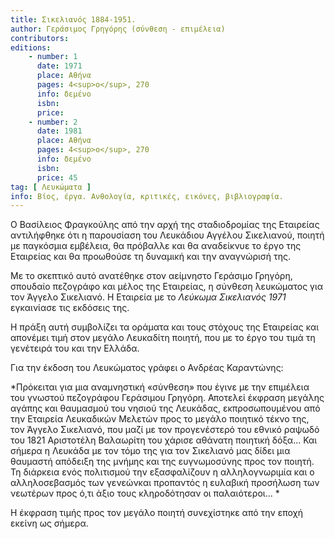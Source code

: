 ```yaml
---
title: Σικελιανός 1884-1951.
author: Γεράσιμος Γρηγόρης (σύνθεση - επιμέλεια)
contributors: 
editions: 
    - number: 1
      date: 1971
      place: Αθήνα
      pages: 4<sup>ο</sup>, 270
      info: δεμένο
      isbn: 
      price: 
    - number: 2
      date: 1981
      place: Αθήνα
      pages: 4<sup>ο</sup>, 270
      info: δεμένο
      isbn: 
      price: 45
tag: [ Λευκώματα ]
info: Βίος, έργα. Ανθολογία, κριτικές, εικόνες, βιβλιογραφία.
---
```


Ο Βασίλειος Φραγκούλης από την αρχή της σταδιοδρομίας της Εταιρείας αντιλήφθηκε ότι η παρουσίαση του Λευκάδιου Αγγέλου Σικελιανού, ποιητή με παγκόσμια εμβέλεια, θα πρόβαλλε και θα αναδείκνυε το έργο της Εταιρείας και θα προωθούσε τη δυναμική και την αναγνώρισή της.

Με το σκεπτικό αυτό ανατέθηκε στον αείμνηστο Γεράσιμο Γρηγόρη, σπουδαίο πεζογράφο και μέλος της Εταιρείας, η σύνθεση λευκώματος για τον Άγγελο Σικελιανό. Η Εταιρεία με το *Λεύκωμα Σικελιανός 1971* εγκαινίασε τις εκδόσεις της.

Η πράξη αυτή συμβολίζει τα οράματα και τους στόχους της Εταιρείας και απονέμει τιμή στον μεγάλο Λευκαδίτη ποιητή, που με το έργο του τιμά τη γενέτειρά του και την Ελλάδα.

Για την έκδοση του Λευκώματος γράφει ο Ανδρέας Καραντώνης:

*Πρόκειται για μια αναμνηστική «σύνθεση» που έγινε με την επιμέλεια του γνωστού πεζογράφου Γεράσιμου Γρηγόρη. Αποτελεί έκφραση μεγάλης αγάπης και θαυμασμού του νησιού της Λευκάδας, εκπροσωπουμένου από την Εταιρεία Λευκαδικών Μελετών προς το μεγάλο ποιητικό τέκνο της, τον Άγγελο Σικελιανό, που μαζί με τον προγενέστερό του εθνικό ραψωδό του 1821 Αριστοτέλη Βαλαωρίτη του χάρισε αθάνατη ποιητική δόξα... Και σήμερα η Λευκάδα με τον τόμο της για τον Σικελιανό μας δίδει μια θαυμαστή απόδειξη της μνήμης και της ευγνωμοσύνης προς τον ποιητή. Τη διάρκεια ενός πολιτισμού την εξασφαλίζουν η αλληλογνωριμία και ο αλληλοσεβασμός των γενεώνκαι προπαντός η ευλαβική προσήλωση των νεωτέρων προς ό,τι άξιο τους κληροδότησαν οι παλαιότεροι... *

Η έκφραση τιμής προς τον μεγάλο ποιητή συνεχίστηκε από την εποχή εκείνη ως σήμερα.